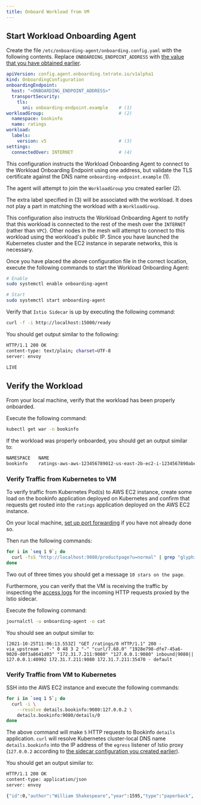 ```yaml
---
title: Onboard Workload from VM
---
```


## Start Workload Onboarding Agent

Create the file `/etc/onboarding-agent/onboarding.config.yaml` with the following contents.
Replace `ONBOARDING_ENDPOINT_ADDRESS` with [the value that you have obtained earlier](./enable-workload-onboarding#verify-the-workload-onboarding-endpoint).

```yaml
apiVersion: config.agent.onboarding.tetrate.io/v1alpha1
kind: OnboardingConfiguration
onboardingEndpoint:
  host: "<ONBOARDING_ENDPOINT_ADDRESS>"
  transportSecurity:
    tls:
      sni: onboarding-endpoint.example    # (1)
workloadGroup:                            # (2)
  namespace: bookinfo
  name: ratings
workload:
  labels:
    version: v5                           # (3)
settings:
  connectedOver: INTERNET                 # (4)
```

This configuration instructs the Workload Onboarding Agent to connect
to the Workload Onboarding Endpoint using one address, but validate
the TLS certificate against the DNS name `onboarding-endpoint.example` (1).

The agent will attempt to join the `WorkloadGroup` you created earlier (2).

The extra label specified in (3) will be associated with the workload.
It does not play a part in matching the workload with a `WorkloadGroup`.

This configuration also instructs the Workload Onboarding Agent to
notify that this workload is connected to the rest of the mesh over
the `INTERNET` (rather than `VPC`). Other nodes in the mesh will
attempt to connect to this workload using the workload's public IP.
Since you have launched the Kubernetes cluster and the EC2 instance
in separate networks, this is necessary.

Once you have placed the above configuration file in the correct
location, execute the following commands to start the Workload Onboarding Agent:

```bash
# Enable
sudo systemctl enable onboarding-agent

# Start
sudo systemctl start onboarding-agent
```

Verify that `Istio Sidecar` is up by executing the following command:

```bash
curl -f -i http://localhost:15000/ready
```

You should get output similar to the following:

```bash
HTTP/1.1 200 OK
content-type: text/plain; charset=UTF-8
server: envoy

LIVE
```

## Verify the Workload 

From your local machine, verify that the workload has been properly onboarded.

Execute the following command:

```bash
kubectl get war -n bookinfo 
```

If the workload was properly onboarded, you should get an output similar to:

```bash
NAMESPACE   NAME                                                              AGENT CONNECTED   AGE
bookinfo    ratings-aws-aws-123456789012-us-east-2b-ec2-i-1234567890abcdef0   True              1m
```

### Verify Traffic from Kubernetes to VM

To verify traffic from Kubernetes Pod(s) to AWS EC2 instance, create
some load on the bookinfo application deployed on Kubernetes and confirm
that requests get routed into the `ratings` application deployed on the
AWS EC2 instance.

On your local machine, [set up port forwarding](./bookinfo) if you have not already done so.

Then run the following commands:

```bash
for i in `seq 1 9`; do
  curl -fsS "http://localhost:9080/productpage?u=normal" | grep "glyphicon-star" | wc -l | awk '{print $1" stars on the page"}'
done
```

Two out of three times you should get a message `10 stars on the page`.

Furthermore, you can verify that the VM is receiving the traffic by inspecting the 
[access logs](https://www.envoyproxy.io/docs/envoy/latest/configuration/observability/access_log/usage)
for the incoming HTTP requests proxied by the Istio sidecar.

Execute the following command:

```bash
journalctl -u onboarding-agent -o cat
```

You should see an output similar to:

```text
[2021-10-25T11:06:13.553Z] "GET /ratings/0 HTTP/1.1" 200 - via_upstream - "-" 0 48 3 2 "-" "curl/7.68.0" "1928e798-dfe7-45a6-9020-d0f3a8641d03" "172.31.7.211:9080" "127.0.0.1:9080" inbound|9080|| 127.0.0.1:40992 172.31.7.211:9080 172.31.7.211:35470 - default
```

### Verify Traffic from VM to Kubernetes

SSH into the AWS EC2 instance and execute the following commands:

```bash
for i in `seq 1 5`; do
  curl -i \
    --resolve details.bookinfo:9080:127.0.0.2 \
    details.bookinfo:9080/details/0
done
```

The above command will make `5` HTTP requests to Bookinfo `details` application.
`curl` will resolve Kubernetes cluster-local DNS name `details.bookinfo`
into the IP address of the `egress` listener of Istio proxy (`127.0.0.2` according
to [the sidecar configuration you created earlier](./configure-workload-onboarding#create-the-sidecar-configuration)).

You should get an output similar to:

```bash
HTTP/1.1 200 OK
content-type: application/json
server: envoy

{"id":0,"author":"William Shakespeare","year":1595,"type":"paperback",   "pages":200,"publisher":"PublisherA","language":"English",   "ISBN-10":"1234567890","ISBN-13":"123-1234567890"}
```
